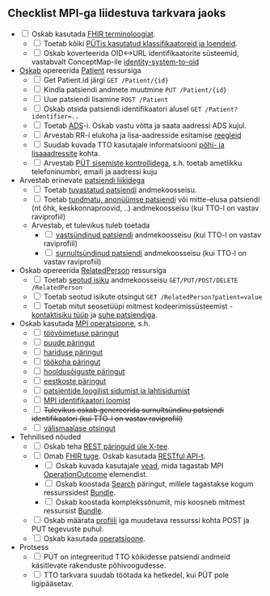 ## Checklist MPI-ga liidestuva tarkvara jaoks

- <input type="checkbox"/> Oskab kasutada [FHIR terminoloogiat](https://build.fhir.org/ig/TEHIK-EE/TerminologyServices).
  - <input type="checkbox"/> Toetab kõiki [PÜTis kasutatud klassifikaatoreid ja loendeid](checks.html#kasutatav-terminoloogia).
  - <input type="checkbox"/> Oskab koverteerida OID<->URL identifikaatorite süsteemid, vastabvalt ConceptMap-ile [identity-system-to-oid](ConceptMap-identity-system-to-oid.html)
- [Oskab](dev.html) opereerida [Patient](http://hl7.org/fhir/patient.html) ressursiga  
  - <input type="checkbox"/> Get Patient.id järgi  `GET /Patient/{id}`
  - <input type="checkbox"/> Kindla patsiendi andmete muutmine  `PUT /Patient/{id}`
  - <input type="checkbox"/> Uue patsiendi lisamine  `POST /Patient`
  - <input type="checkbox"/> Oskab otsida patsiendi identifikaatori alusel  `GET /Patient?identifier=..`
  - <input type="checkbox"/> Toetab [ADS](https://geoportaal.maaamet.ee/est/Teenused/Integreeritav-aadressiotsing-In-ADS-p504.html)-i. Oskab vastu võtta ja saata aadressi ADS kujul.  
  - <input type="checkbox"/> Arvestab RR-i elukoha ja lisa-aadresside esitamise [reegleid](https://geoportaal.maaamet.ee/docs/aadress/RR_elukohtade-ja-lisaaadresside-valiku-juhend.pdf)
  - <input type="checkbox"/> Suudab kuvada TTO kasutajale informatsiooni [põhi- ja lisaaadressite](https://build.fhir.org/ig/HL7EE/ig-ee-base/StructureDefinition-ee-address.html) kohta.
  - <input type="checkbox"/> Arvestab [PÜT sisemiste kontrollidega](checks.html#püt-rakenduse-sisesed-kontrollid),  s.h. toetab ametlikku telefoninumbri, emaili ja aadressi kuju
- Arvestab erinevate [patsiendi liikidega](patient.html)
  - <input type="checkbox"/> Toetab [tuvastatud patsiendi](StructureDefinition-ee-mpi-patient-verified.html) andmekoosseisu.
  - <input type="checkbox"/> Toetab [tundmatu, anonüümse patsiendi](StructureDefinition-ee-mpi-patient-unknown.html) või mitte-elusa patsiendi (nt õhk, keskkonnaproovid, ..) andmekoosseisu (kui TTO-l on vastav raviprofiil)
  - Arvestab, et tulevikus tuleb toetada 
    - <input type="checkbox"/> [vastsündinud patsiendi](StructureDefinition-ee-mpi-patient-newborn.html) andmekoosseisu (kui TTO-l on vastav raviprofiil)
    - <input type="checkbox"/> [surnultsündinud patsiendi](StructureDefinition-ee-mpi-patient-stillborn.html) andmekoosseisu (kui TTO-l on vastav raviprofiil)  
- Oskab opereerida [RelatedPerson](http://hl7.org/fhir/relatedperson.html) ressursiga  
  - <input type="checkbox"/> Toetab [seotud isiku](StructureDefinition-ee-mpi-related-person.html) andmekoosseisu `GET/PUT/POST/DELETE /RelatedPerson`
  - <input type="checkbox"/> Toetab seotud isikute otsingut `GET /RelatedPerson?patient=value`
  - <input type="checkbox"/> Toetab mitut seosetüüpi mitmest kodeerimissüsteemist - [kontaktisiku tüüp](ValueSet-person-relationship-class.html) ja [suhe patsiendiga](ValueSet-person-relationship.html).
- Oskab kasutada [MPI operatsioone](operations.html), s.h.
  - <input type="checkbox"/> [töövõimetuse päringut](OperationDefinition-patient-incapacity-for-work.html)
  - <input type="checkbox"/> [puude päringut](OperationDefinition-patient-disability.html)
  - <input type="checkbox"/> [hariduse päringut](OperationDefinition-patient-education.html)
  - <input type="checkbox"/> [töökoha päringut](OperationDefinition-patient-occupation.html)
  - <input type="checkbox"/> [hooldusõiguste päringut](OperationDefinition-patient-legal-guardian.html)
  - <input type="checkbox"/> [eestkoste päringut](OperationDefinition-patient-power-of-attorney.html)
  - <input type="checkbox"/> [patsientide loogilist sidumist ja lahtisidumist](link.html)
  - <input type="checkbox"/> [MPI identifikaatori loomist](OperationDefinition-patient-generate-mrn.html)
  - <input type="checkbox"/> ~~Tulevikus oskab genereerida surnultsündinu patsiendi identifikaatori (kui TTO-l on vastav raviprofiil)~~
  - <input type="checkbox"/> [välismaalase otsingut](OperationDefinition-patient-foreigner.html)
- Tehnilised nõuded  
  - <input type="checkbox"/> Oskab teha [REST päringuid üle X-tee](https://blog.ria.ee/x-road-rest-tugi). 
  - <input type="checkbox"/> Omab [FHIR tuge](http://fhir.hl7.org). Oskab kasutada [RESTful API-t](http://hl7.org/fhir/documentation.html).
    - <input type="checkbox"/> Oskab kuvada kasutajale [vead](errors.html), mida tagastab MPI [OperationOutcome](http://hl7.org/fhir/operationoutcome.html) elemendist.
    - <input type="checkbox"/> Oskab koostada [Search](http://hl7.org/fhir/search.html) päringut, millele tagastakse kogum ressurssidest [Bundle](http://hl7.org/fhir/bundle.html).
    - <input type="checkbox"/> Oskab koostada komplekssõnumit, mis koosneb mitmest ressursist [Bundle](http://hl7.org/fhir/bundle.html).
  - <input type="checkbox"/> Oskab määrata [profiili](http://hl7.org/fhir/profiling.html) iga muudetava ressurssi kohta  POST ja PUT tegevuste puhul.
  - <input type="checkbox"/> Oskab kasutada [operatsioone](http://hl7.org/fhir/operations.html).
- Protsess  
  - <input type="checkbox"/> PÜT on integreeritud TTO kõikidesse patsiendi andmeid käsitlevate rakenduste põhivoogudesse.
  - <input type="checkbox"/> TTO tarkvara suudab töötada ka hetkedel, kui PÜT pole ligipääsetav.
